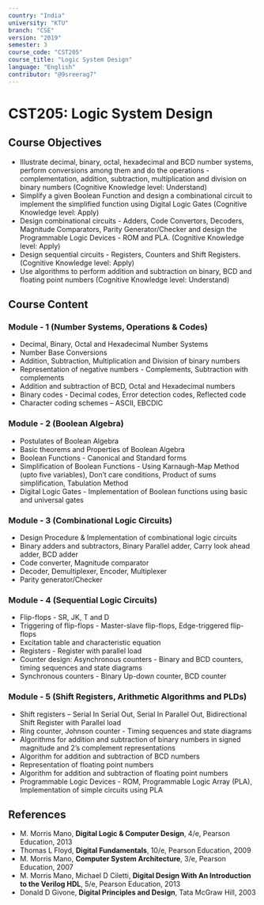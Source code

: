 ```yaml
---
country: "India"
university: "KTU"
branch: "CSE"
version: "2019"
semester: 3
course_code: "CST205"
course_title: "Logic System Design"
language: "English"
contributor: "@9sreerag7"
---
```


# CST205: Logic System Design

## Course Objectives

* Illustrate decimal, binary, octal, hexadecimal and BCD number systems, perform conversions among them and do the operations - complementation, addition, subtraction, multiplication and division on binary numbers (Cognitive Knowledge level: Understand)  
* Simplify a given Boolean Function and design a combinational circuit to implement the simplified function using Digital Logic Gates (Cognitive Knowledge level: Apply)  
* Design combinational circuits - Adders, Code Convertors, Decoders, Magnitude Comparators, Parity Generator/Checker and design the Programmable Logic Devices - ROM and PLA. (Cognitive Knowledge level: Apply)  
* Design sequential circuits - Registers, Counters and Shift Registers. (Cognitive Knowledge level: Apply)  
* Use algorithms to perform addition and subtraction on binary, BCD and floating point numbers (Cognitive Knowledge level: Understand)

## Course Content

### Module - 1 (Number Systems, Operations & Codes)
* Decimal, Binary, Octal and Hexadecimal Number Systems  
* Number Base Conversions  
* Addition, Subtraction, Multiplication and Division of binary numbers  
* Representation of negative numbers - Complements, Subtraction with complements  
* Addition and subtraction of BCD, Octal and Hexadecimal numbers  
* Binary codes - Decimal codes, Error detection codes, Reflected code  
* Character coding schemes – ASCII, EBCDIC  

### Module - 2 (Boolean Algebra)
* Postulates of Boolean Algebra  
* Basic theorems and Properties of Boolean Algebra  
* Boolean Functions - Canonical and Standard forms  
* Simplification of Boolean Functions - Using Karnaugh-Map Method (upto five variables), Don’t care conditions, Product of sums simplification, Tabulation Method  
* Digital Logic Gates - Implementation of Boolean functions using basic and universal gates  

### Module - 3 (Combinational Logic Circuits)
* Design Procedure & Implementation of combinational logic circuits  
* Binary adders and subtractors, Binary Parallel adder, Carry look ahead adder, BCD adder  
* Code converter, Magnitude comparator  
* Decoder, Demultiplexer, Encoder, Multiplexer  
* Parity generator/Checker  

### Module - 4 (Sequential Logic Circuits)
* Flip-flops - SR, JK, T and D  
* Triggering of flip-flops - Master-slave flip-flops, Edge-triggered flip-flops  
* Excitation table and characteristic equation  
* Registers - Register with parallel load  
* Counter design: Asynchronous counters - Binary and BCD counters, timing sequences and state diagrams  
* Synchronous counters - Binary Up-down counter, BCD counter  

### Module - 5 (Shift Registers, Arithmetic Algorithms and PLDs)
* Shift registers – Serial In Serial Out, Serial In Parallel Out, Bidirectional Shift Register with Parallel load  
* Ring counter, Johnson counter - Timing sequences and state diagrams  
* Algorithms for addition and subtraction of binary numbers in signed magnitude and 2’s complement representations  
* Algorithm for addition and subtraction of BCD numbers  
* Representation of floating point numbers  
* Algorithm for addition and subtraction of floating point numbers  
* Programmable Logic Devices - ROM, Programmable Logic Array (PLA), Implementation of simple circuits using PLA  

## References

* M. Morris Mano, **Digital Logic & Computer Design**, 4/e, Pearson Education, 2013  
* Thomas L Floyd, **Digital Fundamentals**, 10/e, Pearson Education, 2009  
* M. Morris Mano, **Computer System Architecture**, 3/e, Pearson Education, 2007  
* M. Morris Mano, Michael D Ciletti, **Digital Design With An Introduction to the Verilog HDL**, 5/e, Pearson Education, 2013  
* Donald D Givone, **Digital Principles and Design**, Tata McGraw Hill, 2003  
